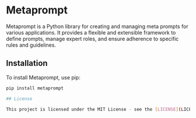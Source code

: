 # Metaprompt

Metaprompt is a Python library for creating and managing meta prompts for various applications. It provides a flexible and extensible framework to define prompts, manage expert roles, and ensure adherence to specific rules and guidelines.

## Installation

To install Metaprompt, use pip:

```bash
pip install metaprompt

## License

This project is licensed under the MIT License - see the [LICENSE](LICENSE) file for details.

